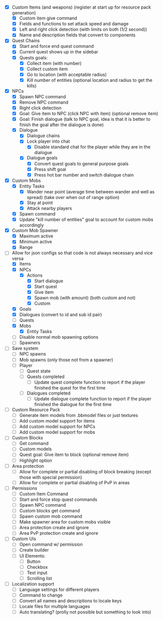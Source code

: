 
 - [x] Custom Items (and weapons) (register at start up for resource pack generation)
   - [x] Custom item give command
   - [x] Fields and functions to set attack speed and damage
   - [x] Left and right click detection (with limits on both (1/2 second))
   - [x] Name and description fields that convert to components
 - [x] Quest Chains
   - [x] Start and force end quest command
   - [x] Current quest shows up in the sidebar
   - [x] Quests goals:
     - [x] Collect item (with number)
     - [x] Collect custom item
     - [x] Go to location (with acceptable radius)
     - [x] Kill number of entities (optional location and radius to get the kills)
 - [x] NPCs
   - [x] Spawn NPC command
   - [x] Remove NPC command
   - [x] Right click detection
   - [x] Goal: Give item to NPC (click NPC with item) (optional remove item)
   - [x] Goal: Finish dialogue (talk to NPC goal, idea is that it is better to finish the goal after the dialogue is done)
   - [x] Dialogue
     - [x] Dialogue chains
     - [x] Lock player into chat
       - [x] Disable standard chat for the player while they are in the dialogue
     - [x] Dialogue goals
       - [x] Convert quest goals to general purpose goals
       - [x] Press shift goal
       - [x] Press hot bar number and switch dialogue chain
 - [x] Custom Mobs
   - [x] Entity Tasks
     - [x] Wander near point (average time between wander and well as spread) (take over when out of range option)
     - [x] Stay at point 
     - [x] Attack nearby players
   - [x] Spawn command
   - [x] Update "kill number of entities" goal to account for custom mobs accordingly
 - [x] Custom Mob Spawner
   - [x] Maximum active
   - [x] Minimum active
   - [x] Range
 - [ ] Allow for json configs so that code is not always necessary and vice versa
   - [x] Items
   - [x] NPCs
     - [x] Actions
       - [x] Start dialogue
       - [x] Start quest
       - [x] Give item
       - [x] Spawn mob (with amount) (both custom and not)
       - [x] Custom
   - [x] Goals
   - [x] Dialogues (convert to id and sub id pair)
   - [ ] Quests
   - [x] Mobs
     - [x] Entity Tasks
   - [ ] Disable normal mob spawning options
   - [ ] Spawners
 - [ ] Save system
   - [ ] NPC spawns
   - [ ] Mob spawns (only those not from a spawner)
   - [ ] Player
     - [ ] Quest state
     - [ ] Quests completed
       - [ ] Update quest complete function to report if the player finished the quest for the first time
     - [ ] Dialogues completed
       - [ ] Update dialogue complete function to report if the player finished the dialogue for the first time
 - [ ] Custom Resource Pack
   - [ ] Generate item models from .bbmodel files or just textures
   - [ ] Add custom model support for items
   - [ ] Add custom model support for NPCs
   - [ ] Add custom model support for mobs
 - [ ] Custom Blocks
   - [ ] Get command
   - [ ] Custom models
   - [ ] Quest goal: Give item to block (optional remove item)
   - [ ] Highlight option
 - [ ] Area protection
   - [ ] Allow for complete or partial disabling of block breaking (except those with special permission)
   - [ ] Allow for complete or partial disabling of PvP in areas
 - [ ] Permissions
   - [ ] Custom Item Command
   - [ ] Start and force stop quest commands
   - [ ] Spawn NPC command
   - [ ] Custom blocks get command
   - [ ] Spawn custom mob command
   - [ ] Make spawner area for custom mobs visible
   - [ ] Area protection create and ignore
   - [ ] Area PvP protection create and ignore
 - [ ] Custom UIs
   - [ ] Open command w/ permission
   - [ ] Create builder
   - [ ] UI Elements:
      - [ ] Button
      - [ ] Checkbox
      - [ ] Text input
      - [ ] Scrolling list
 - [ ] Localization support
   - [ ] Language settings for different players
   - [ ] Command to change
   - [ ] Convert all names and descriptions to locale keys
   - [ ] Locale files for multiple languages
   - [ ] Auto translating? (prolly not possible but something to look into)